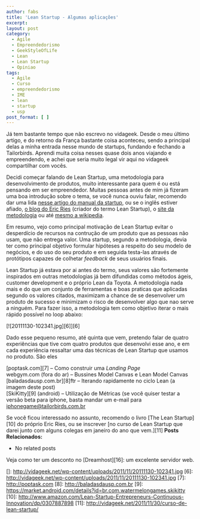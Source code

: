 ```yaml
---
author: fabs
title: 'Lean Startup - Algumas aplicações'
excerpt:
layout: post
category:
  - Agile
  - Empreendedorismo
  - GeekStyleOfLife
  - Lean
  - Lean Startup
  - Opiniao
tags:
  - Agile
  - Curso
  - empreendedorismo
  - IME
  - lean
  - startup
  - usp
post_format: [ ]
---
```

Já tem bastante tempo que não escrevo no vidageek. Desde o meu último artigo, e do retorno da França bastante coisa aconteceu, sendo a principal delas a minha entrada nesse mundo de startups, fundando e fechando a Tailorbirds. Aprendi muita coisa nesses quase dois anos viajando e empreendendo, e achei que seria muito legal vir aqui no vidageek compartilhar com vocês.

Decidi começar falando de Lean Startup, uma metodologia para desenvolvimento de produtos, muito interessante para quem é ou está pensando em ser empreendedor. Muitas pessoas antes de mim já fizeram uma boa introdução sobre o tema, se você nunca ouviu falar, recomendo dar uma lida [nesse artigo do manual da startup][1], ou se o inglês estiver afiado, [o blog do Eric Ries][2] (criador do termo Lean Startup), o [site da metodologia][3] ou até [mesmo a wikipedia][4].



Em resumo, vejo como principal motivação de Lean Startup evitar o desperdício de recursos na contrução de um produto que as pessoas não usam, que não entrega valor. Uma startup, segundo a metodologia, devia ter como principal objetivo formular hipóteses a respeito do seu modelo de negócios, e do uso do seu produto e em seguida testa-las através de protótipos capazes de colhetar *feedback* de seus usuários finais. 

Lean Startup já estava por ai antes do termo, seus valores são fortemente inspirados em outras metodologias já bem difundidas como métodos ágeis, customer development e o próprio Lean da Toyota. A metodologia nada mais e do que um conjunto de ferramentas e boas praticas que aplicadas segundo os valores citados, maximizam a chance de se desenvolver um produto de sucesso e minimizam o risco de desenvolver algo que nao serve a ninguém. Para fazer isso, a metodologia tem como objetivo iterar o mais rápido possível no loop abaixo:

[![20111130-102341.jpg][6]][6]

Dado esse pequeno resumo, até quinta que vem, pretendo falar de quatro experiências que tive com quatro produtos que desenvolvi esse ano, e em cada experiência ressaltar uma das técnicas de Lean Startup que usamos no produto. São eles

[poptask.com][7] – Como construir uma *Landing Page*  
webgym.com (fora do ar) – Bussines Model Canvas e Lean Model Canvas  
[baladasdausp.com.br][8]ftr – Iterando rapidamente no ciclo Lean (a imagem deste post)  
[SkiKitty][9] (android) – Utilização de Métricas (se você quiser testar a versão beta para iphone, basta mandar um e-mail para iphonegame@tailorbirds.com.br

Se você ficou interessado no assunto, recomendo o livro [The Lean Startup][10] do próprio Eric Ries, ou se inscrever [no curso de Lean Startup que darei junto com alguns colegas em janeiro do ano que vem.][11] 
**Posts Relacionados:** 
*   No related posts










Veja como ter um desconto no [Dreamhost][16]: um excelente servidor web.

 [1]: http://www.manualdastartup.com.br/blog/o-que-e-a-lean-startup/
 [2]: http://www.startuplessonslearned.com/2008/09/lean-startup.html
 [3]: http://theleanstartup.com/
 [4]: http://en.wikipedia.org/wiki/Lean_Startup
 []: http://vidageek.net/wp-content/uploads/2011/11/20111130-102341.jpg
 [6]: http://vidageek.net/wp-content/uploads/2011/11/20111130-102341.jpg
 [7]: http://poptask.com
 [8]: http://baladasdausp.com.br
 [9]: https://market.android.com/details?id=br.com.watermelongames.skikitty
 [10]: http://www.amazon.com/Lean-Startup-Entrepreneurs-Continuous-Innovation/dp/0307887898
 [11]: http://vidageek.net/2011/11/30/curso-de-lean-startup/






